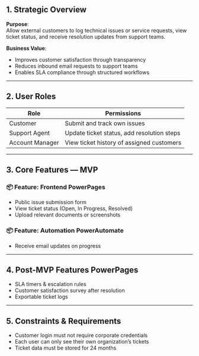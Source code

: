 ## 1. Strategic Overview

**Purpose**:  
Allow external customers to log technical issues or service requests, view ticket status, and receive resolution updates from support teams.

**Business Value**:  
- Improves customer satisfaction through transparency  
- Reduces inbound email requests to support teams  
- Enables SLA compliance through structured workflows  

---

## 2. User Roles

| Role            | Permissions                                     |
|------------------|--------------------------------------------------|
| Customer         | Submit and track own issues                     |
| Support Agent    | Update ticket status, add resolution steps       |
| Account Manager  | View ticket history of assigned customers        |

---

## 3. Core Features — MVP

### 📦 Feature: Frontend **PowerPages**
- Public issue submission form  
- View ticket status (Open, In Progress, Resolved)
- Upload relevant documents or screenshots  

### 📦 Feature: Automation **PowerAutomate**
- Receive email updates on progress  

---

## 4. Post-MVP Features **PowerPages**

- SLA timers & escalation rules  
- Customer satisfaction survey after resolution  
- Exportable ticket logs  

---

## 5. Constraints & Requirements

- Customer login must not require corporate credentials  
- Each user can only see their own organization’s tickets  
- Ticket data must be stored for 24 months